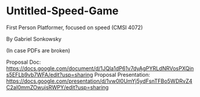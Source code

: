 # Untitled-Speed-Game
First Person Platformer, focused on speed (CMSI 4072)

By Gabriel Sonkowsky

(In case PDFs are broken)

Proposal Doc: https://docs.google.com/document/d/1JQla1dP61v7dyAgPYRLdNRVosPXQins5EFLb9vb7WFA/edit?usp=sharing
Proposal Presentation: https://docs.google.com/presentation/d/1vw0l0UmYj5ydFsnTFBo5WDRvZ4C2aI0mmZOwujsRWPY/edit?usp=sharing
